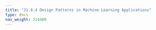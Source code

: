 ```yaml
---
title: "21.4.4 Design Patterns in Machine Learning Applications"
type: docs
nav_weight: 214400
---
```

